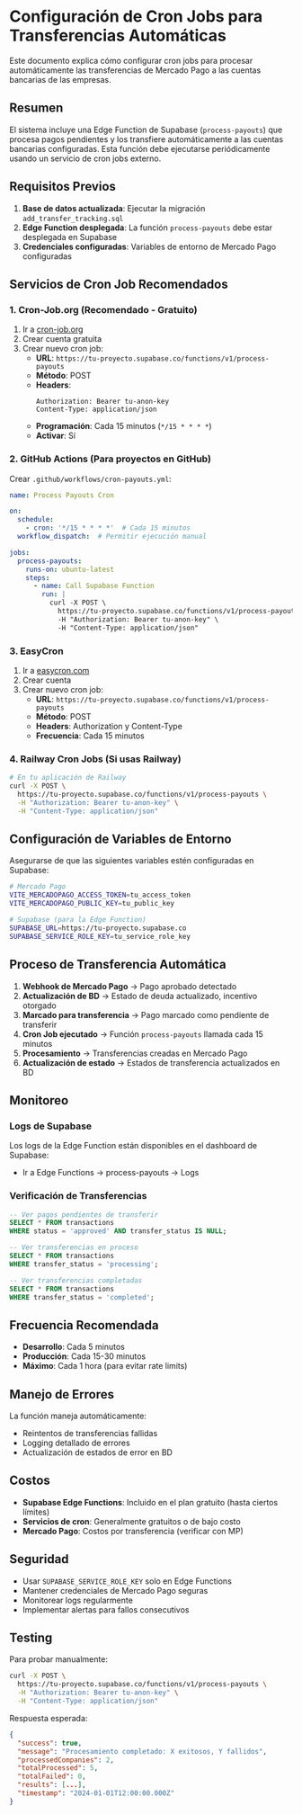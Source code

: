 # Configuración de Cron Jobs para Transferencias Automáticas

Este documento explica cómo configurar cron jobs para procesar automáticamente las transferencias de Mercado Pago a las cuentas bancarias de las empresas.

## Resumen

El sistema incluye una Edge Function de Supabase (`process-payouts`) que procesa pagos pendientes y los transfiere automáticamente a las cuentas bancarias configuradas. Esta función debe ejecutarse periódicamente usando un servicio de cron jobs externo.

## Requisitos Previos

1. **Base de datos actualizada**: Ejecutar la migración `add_transfer_tracking.sql`
2. **Edge Function desplegada**: La función `process-payouts` debe estar desplegada en Supabase
3. **Credenciales configuradas**: Variables de entorno de Mercado Pago configuradas

## Servicios de Cron Job Recomendados

### 1. Cron-Job.org (Recomendado - Gratuito)
1. Ir a [cron-job.org](https://cron-job.org)
2. Crear cuenta gratuita
3. Crear nuevo cron job:
   - **URL**: `https://tu-proyecto.supabase.co/functions/v1/process-payouts`
   - **Método**: POST
   - **Headers**:
     ```
     Authorization: Bearer tu-anon-key
     Content-Type: application/json
     ```
   - **Programación**: Cada 15 minutos (`*/15 * * * *`)
   - **Activar**: Sí

### 2. GitHub Actions (Para proyectos en GitHub)
Crear `.github/workflows/cron-payouts.yml`:

```yaml
name: Process Payouts Cron

on:
  schedule:
    - cron: '*/15 * * * *'  # Cada 15 minutos
  workflow_dispatch:  # Permitir ejecución manual

jobs:
  process-payouts:
    runs-on: ubuntu-latest
    steps:
      - name: Call Supabase Function
        run: |
          curl -X POST \
            https://tu-proyecto.supabase.co/functions/v1/process-payouts \
            -H "Authorization: Bearer tu-anon-key" \
            -H "Content-Type: application/json"
```

### 3. EasyCron
1. Ir a [easycron.com](https://www.easycron.com)
2. Crear cuenta
3. Crear nuevo cron job:
   - **URL**: `https://tu-proyecto.supabase.co/functions/v1/process-payouts`
   - **Método**: POST
   - **Headers**: Authorization y Content-Type
   - **Frecuencia**: Cada 15 minutos

### 4. Railway Cron Jobs (Si usas Railway)
```bash
# En tu aplicación de Railway
curl -X POST \
  https://tu-proyecto.supabase.co/functions/v1/process-payouts \
  -H "Authorization: Bearer tu-anon-key" \
  -H "Content-Type: application/json"
```

## Configuración de Variables de Entorno

Asegurarse de que las siguientes variables estén configuradas en Supabase:

```bash
# Mercado Pago
VITE_MERCADOPAGO_ACCESS_TOKEN=tu_access_token
VITE_MERCADOPAGO_PUBLIC_KEY=tu_public_key

# Supabase (para la Edge Function)
SUPABASE_URL=https://tu-proyecto.supabase.co
SUPABASE_SERVICE_ROLE_KEY=tu_service_role_key
```

## Proceso de Transferencia Automática

1. **Webhook de Mercado Pago** → Pago aprobado detectado
2. **Actualización de BD** → Estado de deuda actualizado, incentivo otorgado
3. **Marcado para transferencia** → Pago marcado como pendiente de transferir
4. **Cron Job ejecutado** → Función `process-payouts` llamada cada 15 minutos
5. **Procesamiento** → Transferencias creadas en Mercado Pago
6. **Actualización de estado** → Estados de transferencia actualizados en BD

## Monitoreo

### Logs de Supabase
Los logs de la Edge Function están disponibles en el dashboard de Supabase:
- Ir a Edge Functions → process-payouts → Logs

### Verificación de Transferencias
```sql
-- Ver pagos pendientes de transferir
SELECT * FROM transactions
WHERE status = 'approved' AND transfer_status IS NULL;

-- Ver transferencias en proceso
SELECT * FROM transactions
WHERE transfer_status = 'processing';

-- Ver transferencias completadas
SELECT * FROM transactions
WHERE transfer_status = 'completed';
```

## Frecuencia Recomendada

- **Desarrollo**: Cada 5 minutos
- **Producción**: Cada 15-30 minutos
- **Máximo**: Cada 1 hora (para evitar rate limits)

## Manejo de Errores

La función maneja automáticamente:
- Reintentos de transferencias fallidas
- Logging detallado de errores
- Actualización de estados de error en BD

## Costos

- **Supabase Edge Functions**: Incluido en el plan gratuito (hasta ciertos límites)
- **Servicios de cron**: Generalmente gratuitos o de bajo costo
- **Mercado Pago**: Costos por transferencia (verificar con MP)

## Seguridad

- Usar `SUPABASE_SERVICE_ROLE_KEY` solo en Edge Functions
- Mantener credenciales de Mercado Pago seguras
- Monitorear logs regularmente
- Implementar alertas para fallos consecutivos

## Testing

Para probar manualmente:
```bash
curl -X POST \
  https://tu-proyecto.supabase.co/functions/v1/process-payouts \
  -H "Authorization: Bearer tu-anon-key" \
  -H "Content-Type: application/json"
```

Respuesta esperada:
```json
{
  "success": true,
  "message": "Procesamiento completado: X exitosos, Y fallidos",
  "processedCompanies": 2,
  "totalProcessed": 5,
  "totalFailed": 0,
  "results": [...],
  "timestamp": "2024-01-01T12:00:00.000Z"
}